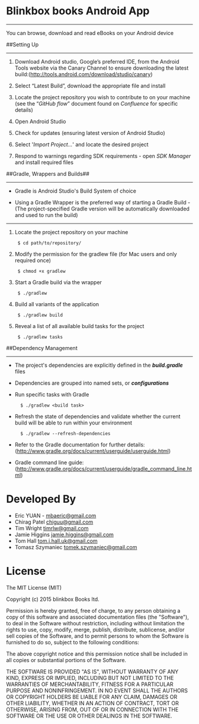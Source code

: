 # Blinkbox books Android App
___
You can browse, download and read eBooks on your Android device
  

##Setting Up
___

1. Download Android studio, Google’s preferred IDE, from the Android Tools website via the Canary Channel to ensure downloading the latest build:(<http://tools.android.com/download/studio/canary>)    

2. Select “Latest Build”, download the appropriate file and install

3. Locate the project repository you wish to contribute to on your machine (see the “*GitHub flow*” document found on *Confluence* for specific details)

4. Open Android Studio

5. Check for updates (ensuring latest version of Android Studio)
   
6. Select '*Import Project...*' and locate the desired project

7. Respond to warnings regarding SDK requirements - open *SDK Manager* and install required files

##Gradle, Wrappers and Builds##
___
- Gradle is Android Studio's Build System of choice  
  
- Using a Gradle Wrapper is the preferred way of starting a Gradle Build - (The project-specified Gradle version will be automatically downloaded and used to run the build)
___


1. Locate the project repository on your machine

        $ cd path/to/repository/
    
2. Modify the permission for the gradlew file (for Mac users and only required once)
    
        $ chmod +x gradlew  
        
          
3. Start a Gradle build via the wrapper
    
        $ ./gradlew 
       
4. Build all variants of the application
    
        $ ./gradlew build
        
        
5. Reveal a list of all available build tasks for the project
     
        $ ./gradlew tasks
        
        
##Dependency Management
___
- The project's dependencies are explicitly defined in the ***build.gradle*** files
   
- Dependencies are grouped into named sets, or ***configurations***
- Run specific tasks with Gradle
    
        $ ./gradlew <build task>
        
- Refresh the state of dependencies and validate whether the current build will be able to run within your environment

        $ ./gradlew --refresh-dependencies
        
- Refer to the Gradle documentation for further details: (<http://www.gradle.org/docs/current/userguide/userguide.html>)
- Gradle command line guide: (<http://www.gradle.org/docs/current/userguide/gradle_command_line.html>)


Developed By
============
* Eric YUAN - <mbaeric@gmail.com>
* Chirag Patel <chiguu@gmail.com>
* Tim Wright <timrlw@gmail.com>
* Jamie Higgins <jamie.higgins@gmail.com>
* Tom Hall <tom.j.hall.uk@gmail.com>
* Tomasz Szymaniec <tomek.szymaniec@gmail.com>

License
=======
The MIT License (MIT)

Copyright (c) 2015 blinkbox Books ltd.

Permission is hereby granted, free of charge, to any person obtaining a copy
of this software and associated documentation files (the "Software"), to deal
in the Software without restriction, including without limitation the rights
to use, copy, modify, merge, publish, distribute, sublicense, and/or sell
copies of the Software, and to permit persons to whom the Software is
furnished to do so, subject to the following conditions:

The above copyright notice and this permission notice shall be included in
all copies or substantial portions of the Software.

THE SOFTWARE IS PROVIDED "AS IS", WITHOUT WARRANTY OF ANY KIND, EXPRESS OR
IMPLIED, INCLUDING BUT NOT LIMITED TO THE WARRANTIES OF MERCHANTABILITY,
FITNESS FOR A PARTICULAR PURPOSE AND NONINFRINGEMENT. IN NO EVENT SHALL THE
AUTHORS OR COPYRIGHT HOLDERS BE LIABLE FOR ANY CLAIM, DAMAGES OR OTHER
LIABILITY, WHETHER IN AN ACTION OF CONTRACT, TORT OR OTHERWISE, ARISING FROM,
OUT OF OR IN CONNECTION WITH THE SOFTWARE OR THE USE OR OTHER DEALINGS IN
THE SOFTWARE.